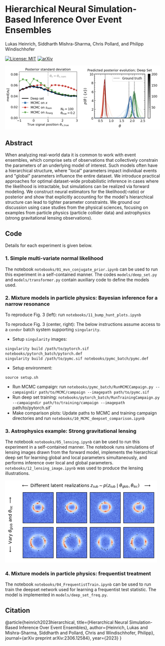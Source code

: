 # Hierarchical Neural Simulation-Based Inference Over Event Ensembles

Lukas Heinrich, Siddharth Mishra-Sharma, Chris Pollard, and Philipp Windischhofer

[![License: MIT](https://img.shields.io/badge/License-MIT-red.svg)](https://opensource.org/licenses/MIT)
[![arXiv](https://img.shields.io/badge/arXiv-2306.xxxxx%20-green.svg)](https://arxiv.org/abs/2306.xxxxx)

![Mixture model.](notebooks/plots/combined.png)

## Abstract

When analyzing real-world data it is common to work with event ensembles, which comprise sets of observations that collectively constrain the parameters of an underlying model of interest. Such models often have a hierarchical structure, where "local" parameters impact individual events and "global" parameters influence the entire dataset. We introduce practical approaches for optimal dataset-wide probabilistic inference in cases where the likelihood is intractable, but simulations can be realized via forward modeling. We construct neural estimators for the likelihood(-ratio) or posterior and show that explicitly accounting for the model's hierarchical structure can lead to tighter parameter constraints. We ground our discussion using case studies from the physical sciences, focusing on examples from particle physics (particle collider data) and astrophysics (strong gravitational lensing observations).

## Code

Details for each experiment is given below.

### 1. Simple multi-variate normal likelihood

The notebook `notebooks/01_mvn_conjugate_prior.ipynb` can be used to run this experiment in a self-contained manner. The codes `models/deep_set.py` and `models/transformer.py` contain auxiliary code to define the models used.

### 2. Mixture models in particle physics: Bayesian inference for a narrow resonance

To reproduce Fig. 3 (left): run `notebooks/11_bump_hunt_plots.ipynb`

To reproduce Fig. 3 (center, right): The below instructions assume access to a `condor` batch system supporting `singularity`.

* Setup `singularity` images:
```
singularity build /path/to/pytorch.sif notebooks/pytorch_batch/pytorch.def
singularity build /path/to/pymc.sif notebooks/pymc_batch/pymc.def
```
* Setup environment:
```
source setup.sh
```
* Run MCMC campaign: run `notebooks/pymc_batch/RunMCMCCampaign.py --campaigndir path/to/MCMC/campaign --imagepath path/to/pymc.sif`
* Run deep set training: `notebooks/pytorch_batch/RunTrainingCampaign.py --campaigndir path/to/training/campaign --imagepath `path/to/pytorch.sif`
* Make comparison plots: Update paths to MCMC and training campaign directories and run `notebooks/10_MCMC_deepset_comparison.ipynb`

### 3. Astrophysics example: Strong gravitational lensing

The notebook `notebooks/05_lensing.ipynb` can be used to run this experiment in a self-contained manner. The notebook runs simulations of 
lensing images drawn from the forward model, implements the hierarchical deep set for learning global and local parameters simultaneously, and performs inference over local and global parameters. `notebooks/12_lensing_image.ipynb` was used to produce the lensing illustrations.

![Lensing model.](notebooks/plots/lensing.png)

### 4. Mixture models in particle physics: frequentist treatment

The notebook `notebooks/04_FrequentistTrain.ipynb` can be used to run train the deepset network used for learning a frequentist test statistic. The model is implemented in `models/deep_set_freq.py`.

## Citation

@article{heinrich2023hierarchical,
  title={Hierarchical Neural Simulation-Based Inference Over Event Ensembles},
  author={Heinrich, Lukas and Mishra-Sharma, Siddharth and Pollard, Chris and Windischhofer, Philipp},
  journal={arXiv preprint arXiv:2306.12584},
  year={2023}
}
